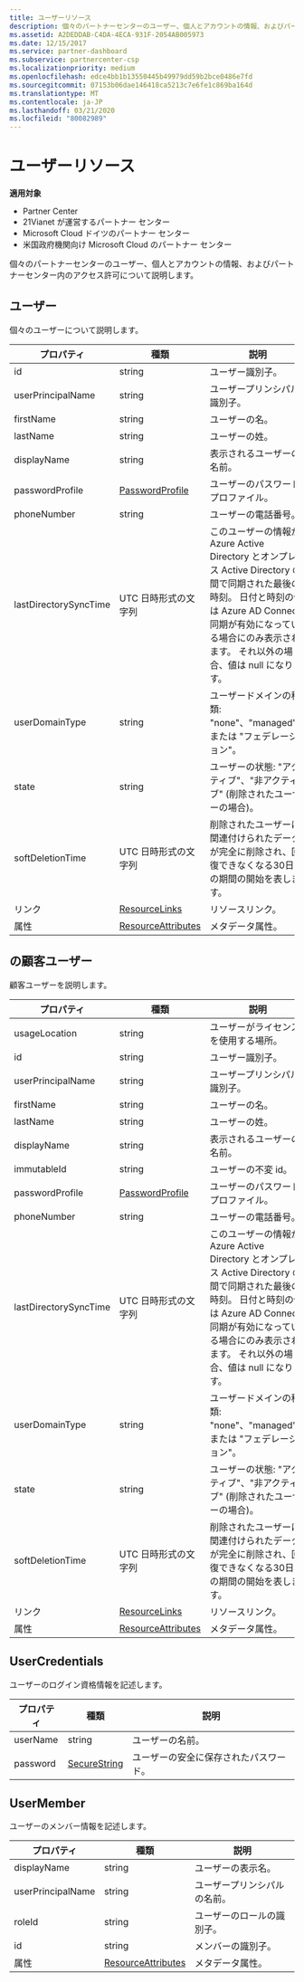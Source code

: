 ```yaml
---
title: ユーザーリソース
description: 個々のパートナーセンターのユーザー、個人とアカウントの情報、およびパートナーセンター内のアクセス許可について説明します。
ms.assetid: A2DEDDAB-C4DA-4ECA-931F-2054AB005973
ms.date: 12/15/2017
ms.service: partner-dashboard
ms.subservice: partnercenter-csp
ms.localizationpriority: medium
ms.openlocfilehash: edce4bb1b13550445b49979dd59b2bce0486e7fd
ms.sourcegitcommit: 07153b06dae146418ca5213c7e6fe1c869ba164d
ms.translationtype: MT
ms.contentlocale: ja-JP
ms.lasthandoff: 03/21/2020
ms.locfileid: "80082989"
---
```

# <a name="user-resources"></a>ユーザーリソース


**適用対象**

- Partner Center
- 21Vianet が運営するパートナー センター
- Microsoft Cloud ドイツのパートナー センター
- 米国政府機関向け Microsoft Cloud のパートナー センター

個々のパートナーセンターのユーザー、個人とアカウントの情報、およびパートナーセンター内のアクセス許可について説明します。

## <a name="span-iduserspan-iduserspan-iduseruser"></a><span id="User"/><span id="user"/><span id="USER"/>ユーザー


個々のユーザーについて説明します。

| プロパティ              | 種類                                                           | 説明                                                                                                                                                                                                                |
|-----------------------|----------------------------------------------------------------|----------------------------------------------------------------------------------------------------------------------------------------------------------------------------------------------------------------------------|
| id                    | string                                                         | ユーザー識別子。                                                                                                                                                                                                       |
| userPrincipalName     | string                                                         | ユーザープリンシパル識別子。                                                                                                                                                                                             |
| firstName             | string                                                         | ユーザーの名。                                                                                                                                                                                                |
| lastName              | string                                                         | ユーザーの姓。                                                                                                                                                                                                 |
| displayName           | string                                                         | 表示されるユーザーの名前。                                                                                                                                                                                            |
| passwordProfile       | [PasswordProfile](utility-resources.md#passwordprofile)       | ユーザーのパスワードプロファイル。                                                                                                                                                                                               |
| phoneNumber           | string                                                         | ユーザーの電話番号。                                                                                                                                                                                                   |
| lastDirectorySyncTime | UTC 日時形式の文字列                                 | このユーザーの情報が Azure Active Directory とオンプレミス Active Directory の間で同期された最後の時刻。 日付と時刻の値は Azure AD Connect 同期が有効になっている場合にのみ表示されます。 それ以外の場合、値は null になります。 |
| userDomainType        | string                                                         | ユーザードメインの種類: "none"、"managed"、または "フェデレーション"。                                                                                                                                                                   |
| state                 | string                                                         | ユーザーの状態: "アクティブ"、"非アクティブ" (削除されたユーザーの場合)。                                                                                                                                                          |
| softDeletionTime      | UTC 日時形式の文字列                                 | 削除されたユーザーに関連付けられたデータが完全に削除され、回復できなくなる30日間の期間の開始を表します。                                                                          |
| リンク                 | [ResourceLinks](utility-resources.md#resourcelinks)           | リソースリンク。                                                                                                                                                                                                        |
| 属性            | [ResourceAttributes](utility-resources.md#resourceattributes) | メタデータ属性。                                                                                                                                                                                                   |

 

## <a name="span-idcustomeruserspan-idcustomeruserspan-idcustomerusercustomeruser"></a><span id="CustomerUser"/><span id="customeruser"/><span id="CUSTOMERUSER"/>の顧客ユーザー


顧客ユーザーを説明します。

| プロパティ              | 種類                                                           | 説明                                                                                                                                                                                                                |
|-----------------------|----------------------------------------------------------------|----------------------------------------------------------------------------------------------------------------------------------------------------------------------------------------------------------------------------|
| usageLocation         | string                                                         | ユーザーがライセンスを使用する場所。                                                                                                                                                                    |
| id                    | string                                                         | ユーザー識別子。                                                                                                                                                                                                       |
| userPrincipalName     | string                                                         | ユーザープリンシパル識別子。                                                                                                                                                                                             |
| firstName             | string                                                         | ユーザーの名。                                                                                                                                                                                                |
| lastName              | string                                                         | ユーザーの姓。                                                                                                                                                                                                 |
| displayName           | string                                                         | 表示されるユーザーの名前。                                                                                                                                                                                            |
| immutableId           | string                                                         | ユーザーの不変 id。                                                                                                                                                                                              |
| passwordProfile       | [PasswordProfile](utility-resources.md#passwordprofile)       | ユーザーのパスワードプロファイル。                                                                                                                                                                                               |
| phoneNumber           | string                                                         | ユーザーの電話番号。                                                                                                                                                                                                   |
| lastDirectorySyncTime | UTC 日時形式の文字列                                 | このユーザーの情報が Azure Active Directory とオンプレミス Active Directory の間で同期された最後の時刻。 日付と時刻の値は Azure AD Connect 同期が有効になっている場合にのみ表示されます。 それ以外の場合、値は null になります。 |
| userDomainType        | string                                                         | ユーザードメインの種類: "none"、"managed"、または "フェデレーション"。                                                                                                                                                                   |
| state                 | string                                                         | ユーザーの状態: "アクティブ"、"非アクティブ" (削除されたユーザーの場合)。                                                                                                                                                          |
| softDeletionTime      | UTC 日時形式の文字列                                 | 削除されたユーザーに関連付けられたデータが完全に削除され、回復できなくなる30日間の期間の開始を表します。                                                                          |
| リンク                 | [ResourceLinks](utility-resources.md#resourcelinks)           | リソースリンク。                                                                                                                                                                                                        |
| 属性            | [ResourceAttributes](utility-resources.md#resourceattributes) | メタデータ属性。                                                                                                                                                                                                   |

 

## <a name="span-idusercredentialsspan-idusercredentialsspan-idusercredentialsusercredentials"></a><span id="UserCredentials"/><span id="usercredentials"/><span id="USERCREDENTIALS"/>UserCredentials


ユーザーのログイン資格情報を記述します。

| プロパティ | 種類                                               | 説明                          |
|----------|----------------------------------------------------|--------------------------------------|
| userName | string                                             | ユーザーの名前。                |
| password | [SecureString](utility-resources.md#securestring) | ユーザーの安全に保存されたパスワード。 |

 

## <a name="span-idusermemberspan-idusermemberspan-idusermemberusermember"></a><span id="UserMember"/><span id="usermember"/><span id="USERMEMBER"/>UserMember


ユーザーのメンバー情報を記述します。

| プロパティ          | 種類                                                           | 説明                        |
|-------------------|----------------------------------------------------------------|------------------------------------|
| displayName       | string                                                         | ユーザーの表示名。   |
| userPrincipalName | string                                                         | ユーザープリンシパルの名前。    |
| roleId            | string                                                         | ユーザーのロールの識別子。 |
| id                | string                                                         | メンバーの識別子。      |
| 属性        | [ResourceAttributes](utility-resources.md#resourceattributes) | メタデータ属性。           |

 

 

 




